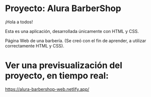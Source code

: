 

# Proyecto: Alura BarberShop

¡Hola a todos!

Esta es una aplicación, desarrollada únicamente con HTML y CSS.

Página Web de una barbería. (Se creó con el fin de aprender, a utilizar correctamente HTML y CSS).


# Ver una previsualización del proyecto, en tiempo real:

https://alura-barbershop-web.netlify.app/
